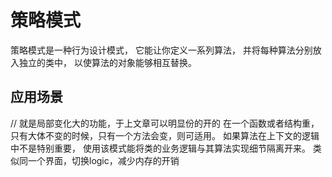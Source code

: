 # 策略模式
策略模式是一种行为设计模式， 它能让你定义一系列算法， 并将每种算法分别放入独立的类中， 以使算法的对象能够相互替换。

## 应用场景
// 就是局部变化大的功能，于上文章可以明显份的开的
在一个函数或者结构重，只有大体不变的时候，只有一个方法会变，则可适用。
如果算法在上下文的逻辑中不是特别重要， 使用该模式能将类的业务逻辑与其算法实现细节隔离开来。
类似同一个界面，切换logic，减少内存的开销